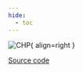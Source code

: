 ```yaml
---
hide:
  - toc
---
```


![CHP](../../assets/icons/bsm2python/chp.svg){ align=right }

[Source code](/reference/bsm2_python/energy_management/chp)

